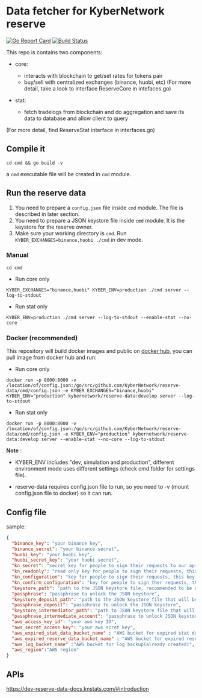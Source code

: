# Data fetcher for KyberNetwork reserve
[![Go Report Card](https://goreportcard.com/badge/github.com/KyberNetwork/reserve-data)](https://goreportcard.com/report/github.com/KyberNetwork/reserve-data)
[![Build Status](https://travis-ci.org/KyberNetwork/reserve-data.svg?branch=develop)](https://travis-ci.org/KyberNetwork/reserve-data)

This repo is contains two components:

- core: 
	- interacts with blockchain to get/set rates for tokens pair
	- buy/sell with centralized exchanges (binance, huobi, etc)
(For more detail, take a look to interface ReserveCore in intefaces.go)

- stat:  
	- fetch tradelogs from blockchain and do aggregation and save its data to database and allow client to query

(For more detail, find ReserveStat interface in interfaces.go)

## Compile it

```shell
cd cmd && go build -v
```

a `cmd` executable file will be created in `cmd` module.

## Run the reserve data

1. You need to prepare a `config.json` file inside `cmd` module. The file is described in later section.
2. You need to prepare a JSON keystore file inside `cmd` module. It is the keystore for the reserve owner.
3. Make sure your working directory is `cmd`. Run `KYBER_EXCHANGES=binance,huobi ./cmd` in dev mode.

### Manual

```shell
cd cmd
```

- Run core only

```shell
KYBER_EXCHANGES="binance,huobi" KYBER_ENV=production ./cmd server --log-to-stdout
```

- Run stat only

```shell
KYBER_ENV=production ./cmd server --log-to-stdout --enable-stat --no-core
```

### Docker (recommended)

This repository will build docker images and public on [docker hub](https://hub.docker.com/r/kybernetwork/reserve-data/tags/), you can pull image from docker hub and run:

- Run core only

```shell
docker run -p 8000:8000 -v /location/of/config.json:/go/src/github.com/KyberNetwork/reserve-data/cmd/config.json -e KYBER_EXCHANGES="binance,huobi" KYBER_ENV="production" kybernetwork/reserve-data:develop server --log-to-stdout
```

- Run stat only 

```shell
docker run -p 8000:8000 -v /location/of/config.json:/go/src/github.com/KyberNetwork/reserve-data/cmd/config.json -e KYBER_ENV="production" kybernetwork/reserve-data:develop server --enable-stat --no-core --log-to-stdout
```

**Note** : 

- KYBER_ENV includes "dev, simulation and production", different environment mode uses different settings (check cmd folder for settings file).  

- reserve-data requires config.json file to run, so you need to -v (mount config.json file to docker) so it can run.

## Config file

sample:

```json
{
  "binance_key": "your binance key",
  "binance_secret": "your binance secret",
  "huobi_key": "your huobi key",
  "huobi_secret_key": "your huobi secret",
  "kn_secret": "secret key for people to sign their requests to our apis. It is ignored in dev mode.",
  "kn_readonly": "read only key for people to sign their requests, this key can read everything but cannot execute anything",
  "kn_configuration": "key for people to sign their requests, this key can read everything and set configuration such as target quantity",
  "kn_confirm_configuration": "key for people to sign ther requests, this key can read everything and confirm target quantity, enable/disable setrate or rebalance",
  "keystore_path": "path to the JSON keystore file, recommended to be absolute path",
  "passphrase": "passphrase to unlock the JSON keystore",
  "keystore_deposit_path": "path to the JSON keystore file that will be used to deposit",
  "passphrase_deposit": "passphrase to unlock the JSON keystore",
  "keystore_intermediator_path": "path to JSON keystore file that will be used to deposit to Huobi",
  "passphrase_intermediate_account": "passphrase to unlock JSON keystore",
  "aws_access_key_id": "your aws key ID",
  "aws_secret_access_key": "your aws scret key",
  "aws_expired_stat_data_bucket_name" : "AWS bucket for expired stat data (already created)",
  "aws_expired_reserve_data_bucket_name" : "AWS bucket for expired reserve data (already created)",
  "aws_log_bucket_name" :"AWS bucket for log backup(already created)",
  "aws_region":"AWS region"
}
```

## APIs

https://dev-reserve-data-docs.knstats.com/#introduction